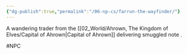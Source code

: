 ```yaml
---
{"dg-publish":true,"permalink":"/06-np-cs/farrun-the-wayfinder/"}
---
```


A wandering trader from the [[02_World/Ahrown, The Kingdom of Elves/Capital of Ahrown\|Capital of Ahrown]] delivering smuggled note  .


#NPC 